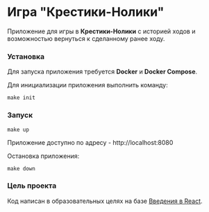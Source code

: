 # Игра "Крестики-Нолики"

Приложение для игры в **Крестики-Нолики** с историей ходов и возможностью вернуться к сделанному ранее ходу. 

### Установка

Для запуска приложения требуется **Docker** и **Docker Compose**.

Для инициализации приложения выполнить команду:
```
make init
```

### Запуск

```
make up
```

Приложение доступно по адресу - http://localhost:8080

Остановка приложения:

```
make down
```

### Цель проекта

Код написан в образовательных целях на базе [Введения в React](https://ru.reactjs.org/tutorial/tutorial.html). 
